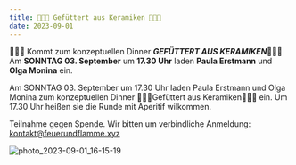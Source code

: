 ```yaml
---
title: 🧄🌽🥕 Gefüttert aus Keramiken 🥔🍑🍆
date: 2023-09-01
---
```


🧄🌽🥕 Kommt zum konzeptuellen Dinner ***GEFÜTTERT AUS KERAMIKEN***🥔🍑🍆  Am **SONNTAG 03. September** um **17.30 Uhr** laden **Paula Erstmann** und **Olga Monina** ein.

Am SONNTAG 03. September um 17.30 Uhr laden Paula Erstmann und Olga Monina zum konzeptuellen Dinner 🧄🌽🥕Gefüttert aus Keramiken🥔🍑🍆 ein.
Um 17.30 Uhr heißen sie die Runde mit Aperitif wilkommen. 

Teilnahme gegen Spende. Wir bitten um verbindliche Anmeldung: kontakt@feuerundflamme.xyz

![photo_2023-09-01_16-15-19](https://github.com/brennovich/feuerundflamme.xyz/assets/115560099/2fa8e325-9311-4a17-ac08-48046027b3cb)
